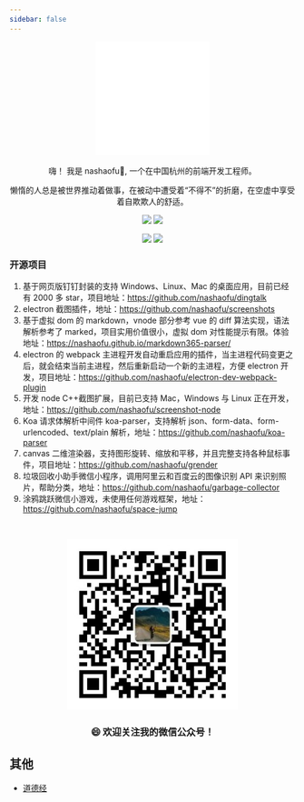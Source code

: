 ```yaml
---
sidebar: false
---
```


<div align="center">
  <p><img src="https://raw.githubusercontent.com/nashaofu/nashaofu/master/avatar.svg" height="200" /></p>
  <p>嗨！ 我是 nashaofu👋, 一个在中国杭州的前端开发工程师。</p>
  <p>懒惰的人总是被世界推动着做事，在被动中遭受着“不得不”的折磨，在空虚中享受着自欺欺人的舒适。</p>
  <p>
    <img src="https://img.shields.io/github/followers/nashaofu" />
    <img src="https://visitor-badge.laobi.icu/badge?page_id=nashaofu.nashaofu.README.md" />
  </p>
  <p>
    <img
      src="https://github-readme-stats.vercel.app/api?username=nashaofu&theme=dark&show_icons=true"
      height="150"
    />
    <img
      src="https://github-readme-stats.vercel.app/api/top-langs/?username=nashaofu&layout=compact&theme=dark"
      height="150"
    />
  </p>
</div>

<!--
**nashaofu/nashaofu** is a ✨ _special_ ✨ repository because its `README.md` (this file) appears on your GitHub profile.

Here are some ideas to get you started:

- 🔭 I’m currently working on ...
- 🌱 I’m currently learning ...
- 👯 I’m looking to collaborate on ...
- 🤔 I’m looking for help with ...
- 💬 Ask me about ...
- 📫 How to reach me: ...
- 😄 Pronouns: ...
- ⚡ Fun fact: ...
-->

### 开源项目

1. 基于网页版钉钉封装的支持 Windows、Linux、Mac 的桌面应用，目前已经有 2000 多 star，项目地址：https://github.com/nashaofu/dingtalk
2. electron 截图插件，地址：https://github.com/nashaofu/screenshots
3. 基于虚拟 dom 的 markdown，vnode 部分参考 vue 的 diff 算法实现，语法解析参考了 marked，项目实用价值很小，虚拟 dom 对性能提示有限。体验地址：https://nashaofu.github.io/markdown365-parser/
4. electron 的 webpack 主进程开发自动重启应用的插件，当主进程代码变更之后，就会结束当前主进程，然后重新启动一个新的主进程，方便 electron 开发，项目地址：https://github.com/nashaofu/electron-dev-webpack-plugin
5. 开发 node C++截图扩展，目前已支持 Mac，Windows 与 Linux 正在开发，地址：https://github.com/nashaofu/screenshot-node
6. Koa 请求体解析中间件 koa-parser，支持解析 json、form-data、form-urlencoded、text/plain 解析，地址：https://github.com/nashaofu/koa-parser
7. canvas 二维渲染器，支持图形旋转、缩放和平移，并且完整支持各种鼠标事件，项目地址：https://github.com/nashaofu/grender
8. 垃圾回收小助手微信小程序，调用阿里云和百度云的图像识别 API 来识别照片，帮助分类，地址：https://github.com/nashaofu/garbage-collector
9. 涂鸦跳跃微信小游戏，未使用任何游戏框架，地址：https://github.com/nashaofu/space-jump

<div align="center">
  <br />
  <p>
    <img src="https://raw.githubusercontent.com/nashaofu/nashaofu/master/mp-qrcode.jpg" width="300" />
  </p>
  <h3>😄 欢迎关注我的微信公众号！</h3>
</div>

## 其他

- [道德经](/道德经.md)
